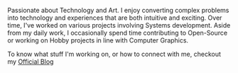 Passionate about Technology and Art. I enjoy converting complex problems into technology and experiences that are both intuitive and exciting. Over time, I've worked on various projects involving Systems development. Aside from my daily work, I occasionally spend time contributing to Open-Source or working on Hobby projects in line with Computer Graphics.

To know what stuff I'm working on, or how to connect with me, checkout my <a href="https://ronnielutaro.github.io/portfolio/" target="_blank">Official Blog</a>
